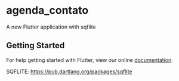 # agenda_contato

A new Flutter application with sqflite

## Getting Started

For help getting started with Flutter, view our online
[documentation](https://flutter.io/).

SQFLITE: https://pub.dartlang.org/packages/sqflite
